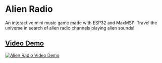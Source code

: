 # Alien Radio
An interactive mini music game made with ESP32 and MaxMSP. Travel the universe in search of alien radio channels playing alien sounds!

## [Video Demo](https://www.youtube.com/watch?v=H4B6xMbdaH4)
[![Alien Radio Video Demo](https://img.youtube.com/vi/H4B6xMbdaH4/maxresdefault.jpg)](https://www.youtube.com/watch?v=H4B6xMbdaH4)
